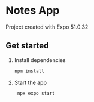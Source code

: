 # Notes App

Project created with Expo 51.0.32

## Get started

1. Install dependencies

   ```bash
   npm install
   ```

2. Start the app

   ```bash
    npx expo start
   ```
